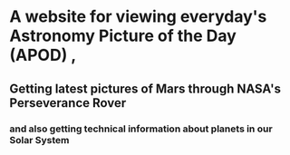 # A website for viewing everyday's Astronomy Picture of the Day (APOD) , 
## Getting latest pictures of Mars through NASA's Perseverance Rover

### and also getting technical information about planets in our Solar System